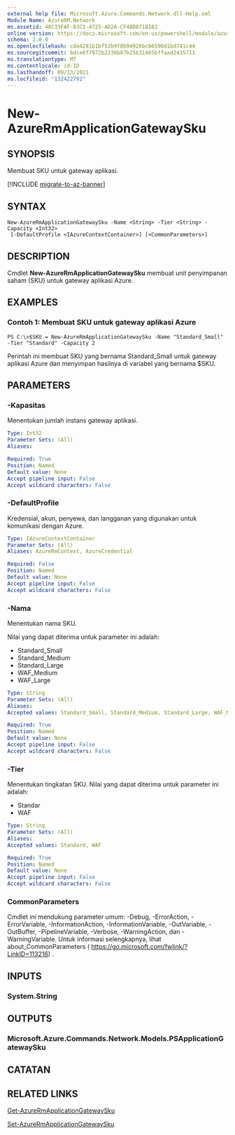 ```yaml
---
external help file: Microsoft.Azure.Commands.Network.dll-Help.xml
Module Name: AzureRM.Network
ms.assetid: 48C33FAF-83C1-4725-AD2A-CF48D0718182
online version: https://docs.microsoft.com/en-us/powershell/module/azurerm.network/new-azurermapplicationgatewaysku
schema: 2.0.0
ms.openlocfilehash: cda4281b1bf52b9f0b94926bc66590d1bd741c44
ms.sourcegitcommit: 6dce6f7972b2236b87b25b31465bffaad2435711
ms.translationtype: MT
ms.contentlocale: id-ID
ms.lasthandoff: 09/13/2021
ms.locfileid: "132422792"
---
```

# New-AzureRmApplicationGatewaySku

## SYNOPSIS
Membuat SKU untuk gateway aplikasi.

[!INCLUDE [migrate-to-az-banner](../../includes/migrate-to-az-banner.md)]

## SYNTAX

```
New-AzureRmApplicationGatewaySku -Name <String> -Tier <String> -Capacity <Int32>
 [-DefaultProfile <IAzureContextContainer>] [<CommonParameters>]
```

## DESCRIPTION
Cmdlet **New-AzureRmApplicationGatewaySku** membuat unit penyimpanan saham (SKU) untuk gateway aplikasi Azure.

## EXAMPLES

### Contoh 1: Membuat SKU untuk gateway aplikasi Azure
```
PS C:\>$SKU = New-AzureRmApplicationGatewaySku -Name "Standard_Small" -Tier "Standard" -Capacity 2
```

Perintah ini membuat SKU yang bernama Standard_Small untuk gateway aplikasi Azure dan menyimpan hasilnya di variabel yang bernama $SKU.

## PARAMETERS

### -Kapasitas
Menentukan jumlah instans gateway aplikasi.

```yaml
Type: Int32
Parameter Sets: (All)
Aliases: 

Required: True
Position: Named
Default value: None
Accept pipeline input: False
Accept wildcard characters: False
```

### -DefaultProfile
Kredensial, akun, penyewa, dan langganan yang digunakan untuk komunikasi dengan Azure.

```yaml
Type: IAzureContextContainer
Parameter Sets: (All)
Aliases: AzureRmContext, AzureCredential

Required: False
Position: Named
Default value: None
Accept pipeline input: False
Accept wildcard characters: False
```

### -Nama
Menentukan nama SKU.

Nilai yang dapat diterima untuk parameter ini adalah:

- Standard_Small
- Standard_Medium
- Standard_Large
- WAF_Medium
- WAF_Large

```yaml
Type: String
Parameter Sets: (All)
Aliases: 
Accepted values: Standard_Small, Standard_Medium, Standard_Large, WAF_Medium, WAF_Large

Required: True
Position: Named
Default value: None
Accept pipeline input: False
Accept wildcard characters: False
```

### -Tier
Menentukan tingkatan SKU.
Nilai yang dapat diterima untuk parameter ini adalah:

- Standar
- WAF

```yaml
Type: String
Parameter Sets: (All)
Aliases: 
Accepted values: Standard, WAF

Required: True
Position: Named
Default value: None
Accept pipeline input: False
Accept wildcard characters: False
```

### CommonParameters
Cmdlet ini mendukung parameter umum: -Debug, -ErrorAction, -ErrorVariable, -InformationAction, -InformationVariable, -OutVariable, -OutBuffer, -PipelineVariable, -Verbose, -WarningAction, dan -WarningVariable. Untuk informasi selengkapnya, lihat about_CommonParameters ( https://go.microsoft.com/fwlink/?LinkID=113216) .

## INPUTS

### System.String

## OUTPUTS

### Microsoft.Azure.Commands.Network.Models.PSApplicationGatewaySku

## CATATAN

## RELATED LINKS

[Get-AzureRmApplicationGatewaySku](./Get-AzureRmApplicationGatewaySku.md)

[Set-AzureRmApplicationGatewaySku](./Set-AzureRmApplicationGatewaySku.md)


